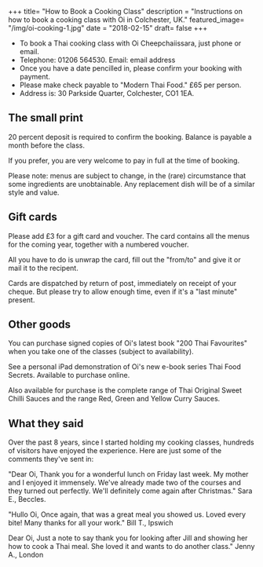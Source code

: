 +++
title= "How to Book a Cooking Class"
description = "Instructions on how to book a cooking class with Oi in Colchester, UK."
featured_image= "/img/oi-cooking-1.jpg"
date = "2018-02-15"
draft= false
+++

- To book a Thai cooking class with Oi Cheepchaiissara, just phone or email.
- Telephone: 01206 564530. Email: email address
- Once you have a date pencilled in, please confirm your booking with payment.
- Please make check payable to "Modern Thai Food." £65 per person.
- Address is: 30 Parkside Quarter, Colchester, CO1 1EA.

## The small print

20 percent deposit is required to confirm the booking. Balance is payable a month before the class.

If you prefer, you are very welcome to pay in full at the time of booking.

Please note: menus are subject to change, in the (rare) circumstance that some ingredients are unobtainable. Any replacement dish will be of a similar style and value.

## Gift cards

Please add £3 for a gift card and voucher. The card contains all the menus for the coming year, together with a numbered voucher.

All you have to do is unwrap the card, fill out the "from/to" and give it or mail it to the recipent.

Cards are dispatched by return of post, immediately on receipt of your cheque. But please try to allow enough time, even if it's a "last minute" present.

## Other goods

You can purchase signed copies of Oi's latest book "200 Thai Favourites" when you take one of the classes (subject to availability).

See a personal iPad demonstration of Oi's new e-book series Thai Food Secrets. Available to purchase online.

Also available for purchase is the complete range of Thai Original Sweet Chilli Sauces and the range Red, Green and Yellow Curry Sauces.

## What they said

Over the past 8 years, since I started holding my cooking classes, hundreds of visitors have enjoyed the experience.
Here are just some of the comments they've sent in:

"Dear Oi, Thank you for a wonderful lunch on Friday last week. My mother and I enjoyed it immensely. We've already made two of the courses and they turned out perfectly. We'll definitely come again after Christmas."
Sara E., Beccles.

"Hullo Oi, Once again, that was a great meal you showed us. Loved every bite! Many thanks for all your work."
Bill T., Ipswich

Dear Oi, Just a note to say thank you for looking after Jill and showing her how to cook a Thai meal. She loved it and wants to do another class."
Jenny A., London
